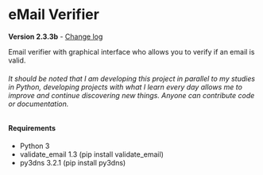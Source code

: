# eMail Verifier
**Version 2.3.3b** - [Change log](CHANGELOG.md)

Email verifier with graphical interface who allows you to verify if an email is valid.
###### It should be noted that I am developing this project in parallel to my studies in Python, developing projects with what I learn every day allows me to improve and continue discovering new things. Anyone can contribute code or documentation.
#### Requirements
- Python 3
- validate_email 1.3 (pip install validate_email)
- py3dns 3.2.1 (pip install py3dns)

